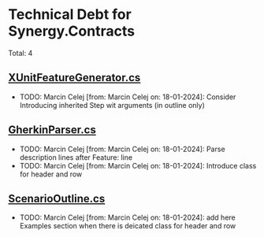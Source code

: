 ﻿# Technical Debt for Synergy.Contracts

Total: 4

## [XUnitFeatureGenerator.cs](../../../Synergy.Behaviours.Testing/Generator/XUnitFeatureGenerator.cs)
- TODO: Marcin Celej [from: Marcin Celej on: 18-01-2024]: Consider Introducing inherited Step wit arguments (in outline only)

## [GherkinParser.cs](../../../Synergy.Behaviours.Testing/Gherkin/Parser/GherkinParser.cs)
- TODO: Marcin Celej [from: Marcin Celej on: 18-01-2024]: Parse description lines after Feature: line
- TODO: Marcin Celej [from: Marcin Celej on: 18-01-2024]: Introduce class for header and row

## [ScenarioOutline.cs](../../../Synergy.Behaviours.Testing/Gherkin/ScenarioOutline.cs)
- TODO: Marcin Celej [from: Marcin Celej on: 18-01-2024]: add here Examples section when there is deicated class for header and row
